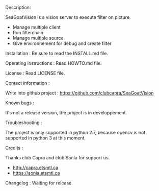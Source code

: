 Description:

SeaGoatVision is a vision server to execute filter on picture.

- Manage multiple client
- Run filterchain
- Manage multiple source
- Give environnement for debug and create filter

Installation : Be sure to read the INSTALL.md file.

Operating instructions : Read HOWTO.md file.

License : Read LICENSE file.

Contact information :

Write into github project : https://github.com/clubcapra/SeaGoatVision

Known bugs :

It's not a release version, the project is in developpement.

Troubleshooting :

The project is only supported in python 2.7, because opencv is not supported in python 3 at this moment.

Credits :

Thanks club Capra and club Sonia for support us.

- http://capra.etsmtl.ca
- https://sonia.etsmtl.ca

Changelog : Waiting for release.
